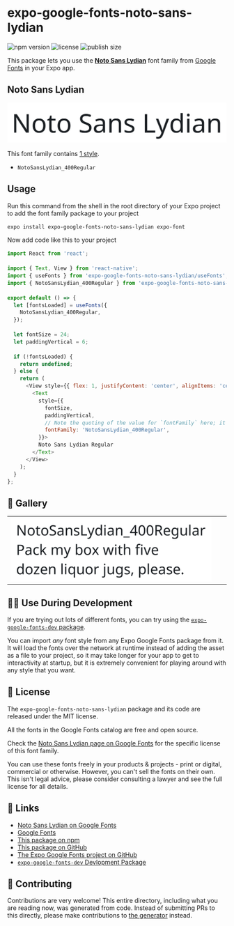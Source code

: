 # expo-google-fonts-noto-sans-lydian

![npm version](https://flat.badgen.net/npm/v/expo-google-fonts-noto-sans-lydian)
![license](https://flat.badgen.net/github/license/expo/google-fonts)
![publish size](https://flat.badgen.net/packagephobia/install/expo-google-fonts-noto-sans-lydian)

This package lets you use the [**Noto Sans Lydian**](https://fonts.google.com/specimen/Noto+Sans+Lydian) font family from [Google Fonts](https://fonts.google.com/) in your Expo app.

## Noto Sans Lydian

![Noto Sans Lydian](./font-family.png)

This font family contains [1 style](#-gallery).

- `NotoSansLydian_400Regular`

## Usage

Run this command from the shell in the root directory of your Expo project to add the font family package to your project
```sh
expo install expo-google-fonts-noto-sans-lydian expo-font
```

Now add code like this to your project
```js
import React from 'react';

import { Text, View } from 'react-native';
import { useFonts } from 'expo-google-fonts-noto-sans-lydian/useFonts';
import { NotoSansLydian_400Regular } from 'expo-google-fonts-noto-sans-lydian/400Regular';

export default () => {
  let [fontsLoaded] = useFonts({
    NotoSansLydian_400Regular,
  });

  let fontSize = 24;
  let paddingVertical = 6;

  if (!fontsLoaded) {
    return undefined;
  } else {
    return (
      <View style={{ flex: 1, justifyContent: 'center', alignItems: 'center' }}>
        <Text
          style={{
            fontSize,
            paddingVertical,
            // Note the quoting of the value for `fontFamily` here; it expects a string!
            fontFamily: 'NotoSansLydian_400Regular',
          }}>
          Noto Sans Lydian Regular
        </Text>
      </View>
    );
  }
};

```

## 🔡 Gallery


||||
|-|-|-|
|![NotoSansLydian_400Regular](.//400Regular/NotoSansLydian_400Regular.ttf.png)||||


## 👩‍💻 Use During Development

If you are trying out lots of different fonts, you can try using the [`expo-google-fonts-dev` package](https://github.com/freeboub/google-fonts/tree/master/font-packages/dev#readme).

You can import *any* font style from any Expo Google Fonts package from it. It will load the fonts
over the network at runtime instead of adding the asset as a file to your project, so it may take longer
for your app to get to interactivity at startup, but it is extremely convenient
for playing around with any style that you want.

## 📖 License

The `expo-google-fonts-noto-sans-lydian` package and its code are released under the MIT license.

All the fonts in the Google Fonts catalog are free and open source.

Check the [Noto Sans Lydian page on Google Fonts](https://fonts.google.com/specimen/Noto+Sans+Lydian) for the specific license of this font family.

You can use these fonts freely in your products & projects - print or digital, commercial or otherwise. However, you can't sell the fonts on their own. This isn't legal advice, please consider consulting a lawyer and see the full license for all details.

## 🔗 Links

- [Noto Sans Lydian on Google Fonts](https://fonts.google.com/specimen/Noto+Sans+Lydian)
- [Google Fonts](https://fonts.google.com/)
- [This package on npm](https://www.npmjs.com/package/expo-google-fonts-noto-sans-lydian)
- [This package on GitHub](https://github.com/freeboub/google-fonts/tree/master/font-packages/noto-sans-lydian)
- [The Expo Google Fonts project on GitHub](https://github.com/freeboub/google-fonts)
- [`expo-google-fonts-dev` Devlopment Package](https://github.com/freeboub/google-fonts/tree/master/font-packages/dev)

## 🤝 Contributing

Contributions are very welcome! This entire directory, including what you are reading now, was generated from code. Instead of submitting PRs to this directly, please make contributions to [the generator](https://github.com/freeboub/google-fonts/tree/master/packages/generator) instead.
